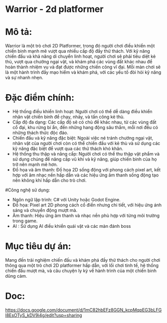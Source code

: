 # Warrior - 2d platformer

# Mô tả:
Warrior là một trò chơi 2D Platformer, trong đó người chơi điều khiển một chiến binh mạnh mẽ vượt qua nhiều cấp độ đầy thử thách. Với kỹ năng chiến đấu và khả năng di chuyển linh hoạt, người chơi sẽ phải tiêu diệt kẻ thù, vượt qua chướng ngại vật, và khám phá các vùng đất khác nhau để hoàn thành nhiệm vụ và đạt được những chiến công vĩ đại. Mỗi màn chơi sẽ là một hành trình đầy mạo hiểm và khám phá, với các yếu tố đòi hỏi kỹ năng và sự nhanh nhẹn.


# Đặc điểm chính:

 - Hệ thống điều khiển linh hoạt: Người chơi có thể dễ dàng điều khiển nhân vật chiến binh để chạy, nhảy, và tấn công kẻ thù.
 - Cấp độ đa dạng: Các cấp độ sẽ có chủ đề khác nhau, từ các vùng đất cổ đại, khu rừng bí ẩn, đến những hang động sâu thẳm, mỗi nơi đều có những thách thức độc đáo.
 - Chiến đấu và kỹ năng đặc biệt: Ngoài việc né tránh chướng ngại vật, nhân vật của người chơi còn có thể chiến đấu với kẻ thù và sử dụng các kỹ năng đặc biệt để vượt qua các thử thách khó khăn.
 - Hệ thống thu thập và nâng cấp: Người chơi có thể thu thập vật phẩm và sử dụng chúng để nâng cấp vũ khí và kỹ năng, giúp chiến binh của họ trở nên mạnh mẽ hơn.
 - Đồ họa và âm thanh: Đồ họa 2D sống động với phong cách pixel art, kết hợp với âm nhạc nền hấp dẫn và các hiệu ứng âm thanh sống động tạo nên không khí hấp dẫn cho trò chơi.

#Công nghệ sử dụng:

- Ngôn ngữ lập trình: C# với Unity hoặc Godot Engine.
- Đồ họa: Pixel art 2D phong cách cổ điển nhưng chi tiết, với hiệu ứng ánh sáng và chuyển động mượt mà.
- Âm thanh: Hiệu ứng âm thanh và nhạc nền phù hợp với từng môi trường trong game.
- AI : Sử dụng AI điều khiển quái vật và các màn đánh boss

# Mục tiêu dự án:
Mang đến trải nghiệm chiến đấu và khám phá đầy thử thách cho người chơi thông qua một trò chơi 2D platformer hấp dẫn, với lối chơi tinh tế, hệ thống chiến đấu mượt mà, và câu chuyện ly kỳ về hành trình của một chiến binh dũng cảm.

# Doc: 
https://docs.google.com/document/d/1mC82hbEFz8GGN_kcpMqpEG3bLFGl8EsOTyS_kDV9i4g/edit?usp=sharing
